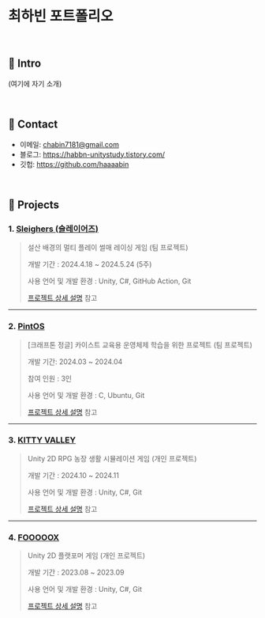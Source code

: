 # 최하빈 포트폴리오
</br>

## :pushpin: Intro
(여기에 자기 소개)

</br>

## :pushpin: Contact
- 이메일: chabin7181@gmail.com
- 블로그: https://habbn-unitystudy.tistory.com/
- 깃헙: https://github.com/haaaabin

</br>

## :pushpin: Projects
### 1. [Sleighers (슬레이어즈)](https://github.com/haaaabin/Sleighers_Client)
> 설산 배경의 멀티 플레이 썰매 레이싱 게임 (팀 프로젝트)
> 
> 개발 기간 : 2024.4.18 ~ 2024.5.24 (5주)  
>  
> 사용 언어 및 개발 환경 : Unity, C#, GitHub Action, Git
>    
> [프로젝트 상세 설명](https://github.com/haaaabin/Sleighers_Client) 참고

---
### 2. [PintOS](https://github.com/haaaabin/PintOs)
> [크래프톤 정글] 카이스트 교육용 운영체제 학습을 위한 프로젝트 (팀 프로젝트)
> 
> 개발 기간: 2024.03 ~ 2024.04  
>
> 참여 인원 : 3인
>
> 사용 언어 및 개발 환경 : C, Ubuntu, Git
>
>[프로젝트 상세 설명](https://github.com/haaaabin/PintOs) 참고

---

### 3. [KITTY VALLEY](https://github.com/haaaabin/Valley)
> Unity 2D RPG 농장 생활 시뮬레이션 게임 (개인 프로젝트)
> 
> 개발 기간 : 2024.10 ~ 2024.11
> 
> 사용 언어 및 개발 환경 : Unity, C#, Git
>
>[프로젝트 상세 설명](https://github.com/haaaabin/Valley) 참고

---

### 4. [FOOOOOX](https://github.com/haaaabin/FOOOOOX)
> Unity 2D 플랫포머 게임 (개인 프로젝트)
> 
> 개발 기간 : 2023.08 ~ 2023.09
> 
> 사용 언어 및 개발 환경 : Unity, C#, Git
>
>[프로젝트 상세 설명](https://github.com/haaaabin/FOOOOOX) 참고




